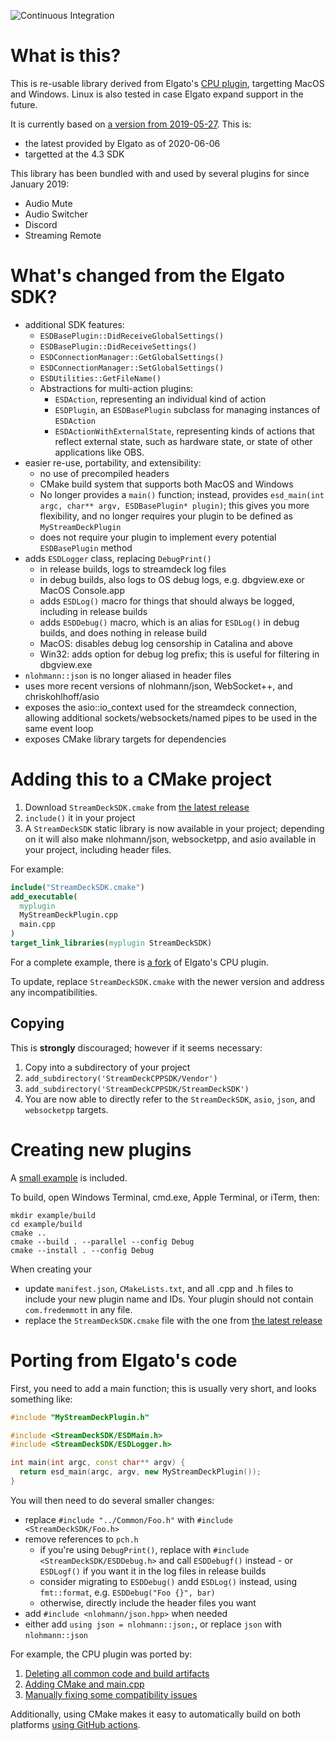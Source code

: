 ![Continuous Integration](https://github.com/fredemmott/StreamDeck-CPPSDK/workflows/Continuous%20Integration/badge.svg)

# What is this?

This is re-usable library derived from Elgato's
[CPU plugin](https://github.com/elgatosf/streamdeck-cpu), targetting MacOS and Windows. Linux is also tested in case Elgato expand support in the future.

It is currently based on [a version from 2019-05-27](https://github.com/elgatosf/streamdeck-cpu/commit/0a9c2557fbe6f829f3456a272672f810291948b3). This is:
- the latest provided by Elgato as of 2020-06-06
- targetted at the 4.3 SDK

This library has been bundled with and used by several plugins for since January 2019:
- Audio Mute
- Audio Switcher
- Discord
- Streaming Remote

# What's changed from the Elgato SDK?

- additional SDK features:
  - `ESDBasePlugin::DidReceiveGlobalSettings()`
  - `ESDBasePlugin::DidReceiveSettings()`
  - `ESDConnectionManager::GetGlobalSettings()`
  - `ESDConnectionManager::SetGlobalSettings()`
  - `ESDUtilities::GetFileName()`
  - Abstractions for multi-action plugins:
    - `ESDAction`, representing an individual kind of action
    - `ESDPlugin`, an `ESDBasePlugin` subclass for managing instances of
      `ESDAction`
    - `ESDActionWithExternalState`, representing kinds of actions that
      reflect external state, such as hardware state, or state of other
      applications like OBS.
- easier re-use, portability, and extensibility:
  - no use of precompiled headers
  - CMake build system that supports both MacOS and Windows
  - No longer provides a `main()` function; instead, provides
    `esd_main(int argc, char** argv, ESDBasePlugin* plugin)`; this
    gives you more flexibility, and no longer requires your plugin to be defined
    as `MyStreamDeckPlugin`
  - does not require your plugin to implement every potential `ESDBasePlugin` method
- adds `ESDLogger` class, replacing `DebugPrint()`
  - in release builds, logs to streamdeck log files
  - in debug builds, also logs to OS debug logs, e.g. dbgview.exe or MacOS
    Console.app
  - adds `ESDLog()` macro for things that should always be logged, including in
    release builds
  - adds `ESDDebug()` macro, which is an alias for `ESDLog()` in debug builds, and
    does nothing in release build
  - MacOS: disables debug log censorship in Catalina and above
  - Win32: adds option for debug log prefix; this is useful for filtering in
    dbgview.exe
- `nlohmann::json` is no longer aliased in header files
- uses more recent versions of nlohmann/json, WebSocket++, and chriskohlhoff/asio
- exposes the asio::io_context used for the streamdeck connection, allowing additional sockets/websockets/named pipes to be used in the same event loop
- exposes CMake library targets for dependencies

# Adding this to a CMake project

1. Download `StreamDeckSDK.cmake` from
[the latest release](https://github.com/fredemmott/StreamDeck-CPPSDK/releases/latest)
2. `include()` it in your project
3. A `StreamDeckSDK` static library is now available in your project; depending on it
   will also make nlohmann/json, websocketpp, and asio available in your project,
   including header files.

For example:

```cmake
include("StreamDeckSDK.cmake")
add_executable(
  myplugin
  MyStreamDeckPlugin.cpp
  main.cpp
)
target_link_libraries(myplugin StreamDeckSDK)
```

For a complete example, there is
[a fork](https://github.com/fredemmott/streamdeck-cpu) of Elgato's CPU plugin.

To update, replace `StreamDeckSDK.cmake` with the newer version and address any
incompatibilities.

## Copying

This is **strongly** discouraged; however if it seems necessary:

1. Copy into a subdirectory of your project
2. `add_subdirectory('StreamDeckCPPSDK/Vendor')`
3. `add_subdirectory('StreamDeckCPPSDK/StreamDeckSDK')`
4. You are now able to directly refer to the `StreamDeckSDK`, `asio`, `json`, and
  `websocketpp` targets.

# Creating new plugins

A [small example](example/) is included.

To build, open Windows Terminal, cmd.exe, Apple Terminal, or iTerm, then:

```
mkdir example/build
cd example/build
cmake ..
cmake --build . --parallel --config Debug
cmake --install . --config Debug
```

When creating your

- update `manifest.json`, `CMakeLists.txt`, and all .cpp and .h files to include your new plugin name and IDs. Your plugin should not contain `com.fredemmott` in any file.
- replace the `StreamDeckSDK.cmake` file with the one from
  [the latest release](https://github.com/fredemmott/StreamDeck-CPPSDK/releases/latest)

# Porting from Elgato's code

First, you need to add a main function; this is usually very short, and looks
something like:

```c++
#include "MyStreamDeckPlugin.h"

#include <StreamDeckSDK/ESDMain.h>
#include <StreamDeckSDK/ESDLogger.h>

int main(int argc, const char** argv) {
  return esd_main(argc, argv, new MyStreamDeckPlugin());
}
```

You will then need to do several smaller changes:
- replace `#include "../Common/Foo.h"` with `#include <StreamDeckSDK/Foo.h>`
- remove references to `pch.h`
  - if you're using `DebugPrint()`, replace with `#include <StreamDeckSDK/ESDDebug.h>`
    and call `ESDDebugf()` instead - or `ESDLogf()` if you want it in the log files
    in release builds
  - consider migrating to `ESDDebug()` andd `ESDLog()` instead, using `fmt::format`, e.g. `ESDDebug("Foo {}", bar)`
  - otherwise, directly include the header files you want
- add `#include <nlohmann/json.hpp>` when needed
- either add `using json = nlohmann::json;`, or replace `json` with `nlohmann::json`

For example, the CPU plugin was ported by:

1. [Deleting all common code and build artifacts](https://github.com/fredemmott/streamdeck-cpu/commit/fa8dd6f56bca64d168735d0314fc90c1fe93b4e3)
2. [Adding CMake and main.cpp](https://github.com/fredemmott/streamdeck-cpu/commit/c3ddaa0b7e53cc3ec38619ab9cc61e32e67a5512)
3. [Manually fixing some compatibility issues](https://github.com/fredemmott/streamdeck-cpu/commit/5ea8900eec8b07bd2d0428281326c66a0ca36737)

Additionally, using CMake makes it easy to automatically build on both platforms
[using GitHub actions](https://github.com/fredemmott/streamdeck-cpu/commit/8ad6e1c35868965651b583011c63b264b049f841).
